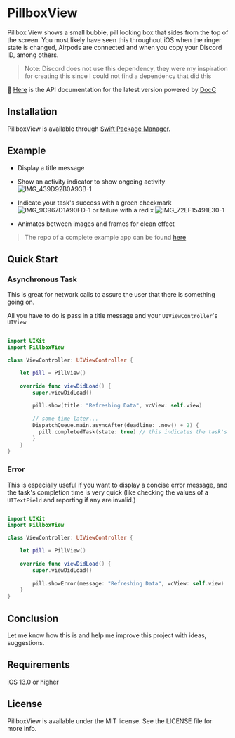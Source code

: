 # PillboxView

Pillbox View shows a small bubble, pill looking box that sides from the top of the screen. You most likely have seen this throughout iOS when the ringer state is changed, Airpods are connected and when you copy your Discord ID, among others. 

> Note: Discord does not use this dependency, they were my inspiration for creating this since I could not find a dependency that did this

📝 [Here](https://docs.awesomeplayer.tech/documentation/pillboxview) is the API documentation for the latest version powered by [DocC](https://developer.apple.com/documentation/docc)

## Installation

PillboxView is available through [Swift Package Manager](https://www.swift.org/package-manager).

## Example

- Display a title message
- Show an activity indicator to show ongoing activity ![IMG_439D92B0A93B-1](https://user-images.githubusercontent.com/70717139/147837941-3ebd4ed7-b547-4601-87f5-dec0c7d5f317.jpeg)

- Indicate your task's success with a green checkmark ![IMG_9C967D1A90FD-1](https://user-images.githubusercontent.com/70717139/147837835-c8090601-8134-42eb-acd3-463968d7a4d1.jpeg) 
 or failure with a red x ![IMG_72EF15491E30-1](https://user-images.githubusercontent.com/70717139/147837825-ce3c8894-f68c-4a08-94a8-38f3d5586fea.jpeg)
- Animates between images and frames for clean effect

> The repo of a complete example app can be found [here](https://github.com/Awesomeplayer165/PillboxView-Example/)

## Quick Start

### Asynchronous Task

This is great for network calls to assure the user that there is something going on.

All you have to do is pass in a title message and your `UIViewController`'s `UIView`

```swift

import UIKit
import PillboxView

class ViewController: UIViewController {

    let pill = PillView()
    
    override func viewDidLoad() {
        super.viewDidLoad()
        
        pill.show(title: "Refreshing Data", vcView: self.view)
        
        // some time later...
        DispatchQueue.main.asyncAfter(deadline: .now() + 2) {
          pill.completedTask(state: true) // this indicates the task's success
        }
    }
}

```

### Error

This is especially useful if you want to display a concise error message, and the task's completion time is very quick (like checking the values of a `UITextField` and reporting if any are invalid.) 

```swift

import UIKit
import PillboxView

class ViewController: UIViewController {

    let pill = PillView()
    
    override func viewDidLoad() {
        super.viewDidLoad()
        
        pill.showError(message: "Refreshing Data", vcView: self.view)
    }
}

```

## Conclusion

Let me know how this is and help me improve this project with ideas, suggestions.


## Requirements

iOS 13.0 or higher

## License

PillboxView is available under the MIT license. See the LICENSE file for more info.
